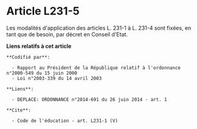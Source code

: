 # Article L231-5

Les modalités d'application des articles L. 231-1 à L. 231-4 sont fixées, en tant que de besoin, par décret en Conseil
d'Etat.

**Liens relatifs à cet article**

	**Codifié par**:

	  - Rapport au Président de la République relatif à l'ordonnance n°2000-549 du 15 juin 2000
	  - Loi n°2003-339 du 14 avril 2003

	**Liens**:

	  - DEPLACE: ORDONNANCE n°2014-691 du 26 juin 2014 - art. 1

	**Cite**:

	  - Code de l'éducation - art. L231-1 (V)
